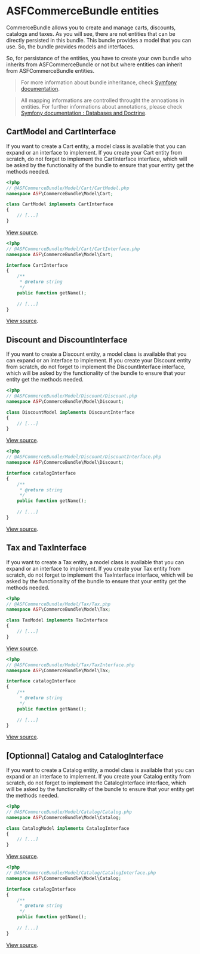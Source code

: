 # ASFCommerceBundle entities

CommerceBundle allows you to create and manage carts, discounts, catalogs and taxes. As you will see, there are not entities that can be directly persisted in this bundle. This bundle provides a model that you can use. So, the bundle provides models and interfaces.

So, for persistance of the entities, you have to create your own bundle who inherits from ASFCommerceBundle or not but where entities can inherit from ASFCommerceBundle entities.

> For more information about bundle inheritance, check [Symfony documentation](http://symfony.com/doc/current/cookbook/bundles/inheritance.html).

> All mapping informations are controlled throught the annoations in entities. For further informations about annotations, please check [Symfony documentation : Databases and Doctrine](http://symfony.com/doc/current/book/doctrine.html).

## CartModel and CartInterface

If you want to create a Cart entity, a model class is available that you can expand or an interface to implement. If you create your Cart entity from scratch, do not forget to implement the CartInterface interface, which will be asked by the functionality of the bundle to ensure that your entity get the methods needed.

```php
<?php
// @ASFCommerceBundle/Model/Cart/CartModel.php
namespace ASF\CommerceBundle\Model\Cart;

class CartModel implements CartInterface
{
    // [...]
}
```

[View source](../../Model/Cart/CartModel.php).

```php
<?php
// @ASFCommerceBundle/Model/Cart/CartInterface.php
namespace ASF\CommerceBundle\Model\Cart;

interface CartInterface
{
	/**
	 * @return string
	 */
	public function getName();
	
	// [...]
}
```

[View source](../../Model/Cart/CartInterface.php).

## Discount and DiscountInterface

If you want to create a Discount entity, a model class is available that you can expand or an interface to implement. If you create your Discount entity from scratch, do not forget to implement the DiscountInterface interface, which will be asked by the functionality of the bundle to ensure that your entity get the methods needed.

```php
<?php
// @ASFCommerceBundle/Model/Discount/Discount.php
namespace ASF\CommerceBundle\Model\Discount;

class DiscountModel implements DiscountInterface
{
    // [...]
}
```

[View source](../../Model/Discount/DiscountModel.php).

```php
<?php
// @ASFCommerceBundle/Model/Discount/DiscountInterface.php
namespace ASF\CommerceBundle\Model\Discount;

interface catalogInterface
{
    /**
     * @return string
     */
    public function getName();
	
	// [...]
}
```

[View source](../../Model/Discount/DiscountInterface.php).

## Tax and TaxInterface

If you want to create a Tax entity, a model class is available that you can expand or an interface to implement. If you create your Tax entity from scratch, do not forget to implement the TaxInterface interface, which will be asked by the functionality of the bundle to ensure that your entity get the methods needed.

```php
<?php
// @ASFCommerceBundle/Model/Tax/Tax.php
namespace ASF\CommerceBundle\Model\Tax;

class TaxModel implements TaxInterface
{
    // [...]
}
```

[View source](../../Model/Tax/TaxModel.php).

```php
<?php
// @ASFCommerceBundle/Model/Tax/TaxInterface.php
namespace ASF\CommerceBundle\Model\Tax;

interface catalogInterface
{
    /**
     * @return string
     */
    public function getName();
	
	// [...]
}
```

[View source](../../Model/Tax/TaxInterface.php).

## [Optionnal] Catalog and CatalogInterface

If you want to create a Catalog entity, a model class is available that you can expand or an interface to implement. If you create your Catalog entity from scratch, do not forget to implement the CatalogInterface interface, which will be asked by the functionality of the bundle to ensure that your entity get the methods needed.

```php
<?php
// @ASFCommerceBundle/Model/Catalog/Catalog.php
namespace ASF\CommerceBundle\Model\Catalog;

class CatalogModel implements CatalogInterface
{
    // [...]
}
```

[View source](../../Model/Catalog/CatalogModel.php).

```php
<?php
// @ASFCommerceBundle/Model/Catalog/CatalogInterface.php
namespace ASF\CommerceBundle\Model\Catalog;

interface catalogInterface
{
    /**
     * @return string
     */
    public function getName();
	
	// [...]
}
```

[View source](../../Model/Catalog/CatalogInterface.php).
